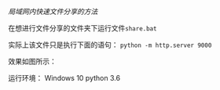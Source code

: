 *局域网内快速文件分享的方法*

在想进行文件分享的文件夹下运行文件`share.bat`

实际上该文件只是执行下面的语句：
`python -m http.server 9000`

效果如图所示：


运行环境：
Windows 10
python 3.6
